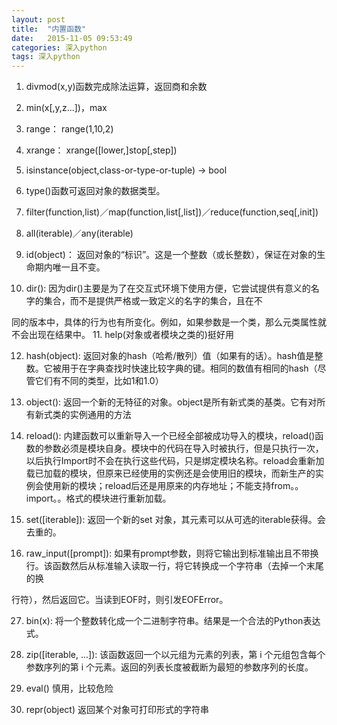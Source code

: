 ```yaml
---
layout: post
title:  "内置函数"
date:   2015-11-05 09:53:49
categories: 深入python
tags: 深入python
---
```

1. divmod(x,y)函数完成除法运算，返回商和余数

2. min(x[,y,z...])，max

3. range： range(1,10,2)

4. xrange： xrange([lower,]stop[,step])

5. isinstance(object,class-or-type-or-tuple) -> bool

6. type()函数可返回对象的数据类型。

7. filter(function,list)／map(function,list[,list])／reduce(function,seq[,init])

8. all(iterable)／any(iterable)

9. id(object)： 返回对象的“标识”。这是一个整数（或长整数），保证在对象的生命期内唯一且不变。

10. dir(): 因为dir()主要是为了在交互式环境下使用方便，它尝试提供有意义的名字的集合，而不是提供严格或一致定义的名字的集合，且在不

同的版本中，具体的行为也有所变化。例如，如果参数是一个类，那么元类属性就不会出现在结果中。
11. help(对象或者模块之类的)挺好用

12. hash(object): 返回对象的hash（哈希/散列）值（如果有的话）。hash值是整数。它被用于在字典查找时快速比较字典的键。相同的数值有相同的hash（尽管它们有不同的类型，比如1和1.0）

23. object(): 返回一个新的无特征的对象。object是所有新式类的基类。它有对所有新式类的实例通用的方法

24. reload(): 内建函数可以重新导入一个已经全部被成功导入的模块，reload()函数的参数必须是模块自身。模块中的代码在导入时被执行，但是只执行一次，以后执行Import时不会在执行这些代码，只是绑定模块名称。reload会重新加载已加载的模块，但原来已经使用的实例还是会使用旧的模块，而新生产的实例会使用新的模块；reload后还是用原来的内存地址；不能支持from。。import。。格式的模块进行重新加载。

25. set([iterable]): 返回一个新的set 对象，其元素可以从可选的iterable获得。会去重的。

26. raw_input([prompt]): 如果有prompt参数，则将它输出到标准输出且不带换行。该函数然后从标准输入读取一行，将它转换成一个字符串（去掉一个末尾的换

行符），然后返回它。当读到EOF时，则引发EOFError。

27. bin(x): 将一个整数转化成一个二进制字符串。结果是一个合法的Python表达式。

28. zip([iterable, ...]): 该函数返回一个以元组为元素的列表，第 i 个元组包含每个参数序列的第 i 个元素。返回的列表长度被截断为最短的参数序列的长度。

29. eval() 慎用，比较危险

30. repr(object)
返回某个对象可打印形式的字符串


 
